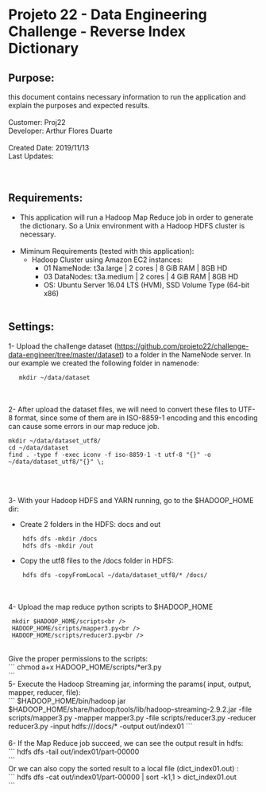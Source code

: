 # Projeto 22 - Data Engineering Challenge - Reverse Index Dictionary <br>

## Purpose: 
  this document contains necessary information to run the application and explain the purposes and expected results.<br />
<br />
Customer: Proj22 <br />
Developer: Arthur Flores Duarte <br />
<br />
Created Date: 2019/11/13 <br />
Last Updates:  <br />
<br /><br />

## Requirements:
- This application will run a Hadoop Map Reduce job in order to generate the dictionary. So a Unix environment with a Hadoop HDFS cluster is necessary. <br /><br />
- Miminum Requirements (tested with this application):
  - Hadoop Cluster using Amazon EC2 instances:
    - 01 NameNode:  t3a.large	 | 2 cores | 8 GiB RAM | 8GB HD
    - 03 DataNodes: t3a.medium | 2 cores | 4 GiB RAM | 8GB HD
    - OS: Ubuntu Server 16.04 LTS (HVM), SSD Volume Type (64-bit x86)
  <br /><br />
  
## Settings:
1- Upload the challenge dataset (https://github.com/projeto22/challenge-data-engineer/tree/master/dataset) to a folder in the NameNode server. In our example we created the following folder in namenode: <br />
  ``` 
     mkdir ~/data/dataset  
  ```
  <br /><br />
2- After upload the dataset files, we will need to convert these files to UTF-8 format, since some of them are in ISO-8859-1 encoding and this encoding can cause some errors in our map reduce job. 
  ``` 
  mkdir ~/data/dataset_utf8/
  cd ~/data/dataset 
  find . -type f -exec iconv -f iso-8859-1 -t utf-8 "{}" -o ~/data/dataset_utf8/"{}" \;  
  ```
<br /><br /> 

3- With your Hadoop HDFS and YARN running, go to the $HADOOP_HOME dir:<br />
  - Create 2 folders in the HDFS: docs and out<br />
  ``` 
      hdfs dfs -mkdir /docs
      hdfs dfs -mkdir /out 
   ```
  - Copy the utf8 files to the /docs folder in HDFS:<br />
  ``` 
      hdfs dfs -copyFromLocal ~/data/dataset_utf8/* /docs/
  ```
<br /><br />
4- Upload the map reduce python scripts to $HADOOP_HOME<br />
```
 mkdir $HADOOP_HOME/scripts<br />
 HADOOP_HOME/scripts/mapper3.py<br />
 HADOOP_HOME/scripts/reducer3.py<br />
```
<br />
Give the proper permissions to the scripts:<br />
```
 chmod a+x HADOOP_HOME/scripts/*er3.py<br />
``` 
<br />
5- Execute the Hadoop Streaming jar, informing the params( input, output, mapper, reducer, file):<br />
```
$HADOOP_HOME/bin/hadoop jar $HADOOP_HOME/share/hadoop/tools/lib/hadoop-streaming-2.9.2.jar  -file scripts/mapper3.py   -mapper mapper3.py   -file  scripts/reducer3.py  -reducer reducer3.py   -input  hdfs:///docs/*  -output out/index01
```
<br /><br />
6- If the Map Reduce job succeed, we can see the output result in hdfs:<br />
```
hdfs dfs -tail out/index01/part-00000<br />
```
<br />
Or we can also copy the sorted result to a local file (dict_index01.out) :<br />
```
hdfs dfs -cat out/index01/part-00000 | sort -k1,1 > dict_index01.out<br />
```
<br /><br />


